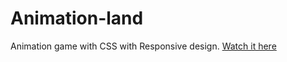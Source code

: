 # Animation-land 
Animation game with CSS with Responsive design. [Watch it here](https://jcortes009.github.io/Animation-land/)
